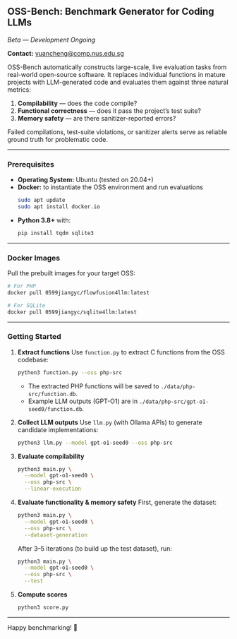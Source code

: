 ## OSS-Bench: Benchmark Generator for Coding LLMs

*Beta — Development Ongoing*

**Contact:** yuancheng@comp.nus.edu.sg

OSS-Bench automatically constructs large-scale, live evaluation tasks from real-world open-source software. It replaces individual functions in mature projects with LLM-generated code and evaluates them against three natural metrics:

1. **Compilability** — does the code compile?
2. **Functional correctness** — does it pass the project’s test suite?
3. **Memory safety** — are there sanitizer-reported errors?

Failed compilations, test-suite violations, or sanitizer alerts serve as reliable ground truth for problematic code.

---

### Prerequisites

- **Operating System:** Ubuntu (tested on 20.04+)
- **Docker:** to instantiate the OSS environment and run evaluations  
  ```bash
  sudo apt update
  sudo apt install docker.io

* **Python 3.8+** with:

  ```bash
  pip install tqdm sqlite3
  ```

---

### Docker Images

Pull the prebuilt images for your target OSS:

```bash
# For PHP
docker pull 0599jiangyc/flowfusion4llm:latest

# For SQLite
docker pull 0599jiangyc/sqlite4llm:latest
```

---

### Getting Started

1. **Extract functions**
   Use `function.py` to extract C functions from the OSS codebase:

   ```bash
   python3 function.py --oss php-src
   ```

   * The extracted PHP functions will be saved to `./data/php-src/function.db`.
   * Example LLM outputs (GPT-O1) are in `./data/php-src/gpt-o1-seed0/function.db`.

2. **Collect LLM outputs**
   Use `llm.py` (with Ollama APIs) to generate candidate implementations:

   ```bash
   python3 llm.py --model gpt-o1-seed0 --oss php-src
   ```

3. **Evaluate compilability**

   ```bash
   python3 main.py \
     --model gpt-o1-seed0 \
     --oss php-src \
     --linear-execution
   ```

4. **Evaluate functionality & memory safety**
   First, generate the dataset:

   ```bash
   python3 main.py \
     --model gpt-o1-seed0 \
     --oss php-src \
     --dataset-generation
   ```

   After 3–5 iterations (to build up the test dataset), run:

   ```bash
   python3 main.py \
     --model gpt-o1-seed0 \
     --oss php-src \
     --test
   ```

5. **Compute scores**

   ```bash
   python3 score.py
   ```

---

Happy benchmarking! 🚀